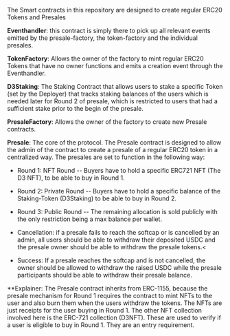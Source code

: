 
The Smart contracts in this repository are designed to create regular ERC20 Tokens and Presales



**Eventhandler**:
this contract is simply there to pick up all relevant events emitted by the presale-factory, the token-factory and the individual presales.


**TokenFactory**:
Allows the owner of the factory to mint regular ERC20 Tokens that have no owner functions and emits a creation event through the Eventhandler.

**D3Staking**:
The Staking Contract that allows users to stake a specific Token (set by the Deployer) that tracks staking balances of the users which is needed later for Round 2 of presale, which is restricted to users that had a sufficient stake prior to the begin of the presale.

**PresaleFactory**:
Allows the owner of the factory to create new Presale contracts. 


**Presale**:
The core of the protocol. The Presale contract is designed to allow the admin of the contract to create a presale of a regular ERC20 token in a centralized way. The presales are set to function in the following way:

- Round 1: NFT Round
-- Buyers have to hold a specific ERC721 NFT (The D3 NFT), to be able to buy in Round 1.

- Round 2: Private Round
-- Buyers have to hold a specific balance of the Staking-Token (D3Staking) to be able to buy in Round 2.

- Round 3: Public Round
-- The remaining allocation is sold publicly with the only restriction being a max balance per wallet.

- Cancellation: if a presale fails to reach the softcap or is cancelled by an admin, all users should be able to withdraw their deposited USDC and the presale owner should be able to withdraw the presale tokens.<

- Success: If a presale reaches the softcap and is not cancelled, the owner should be allowed to withdraw the raised USDC while the presale participants should be able to withdraw their presale balance.


**Explainer:
The Presale contract inherits from ERC-1155, because the presale mechanism for Round 1 requires the contract to mint NFTs to the user and also burn them when the users withdraw the tokens. The NFTs are just receipts for the user buying in Round 1. The other NFT collection involved here is the ERC-721 collection (D3NFT). These are used to verify if a user is eligible to buy in Round 1. They are an entry requirement.

